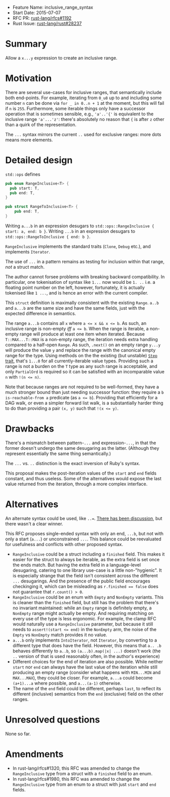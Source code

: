 - Feature Name: inclusive_range_syntax
- Start Date: 2015-07-07
- RFC PR: [rust-lang/rfcs#1192](https://github.com/rust-lang/rfcs/pull/1192)
- Rust Issue: [rust-lang/rust#28237](https://github.com/rust-lang/rust/issues/28237)

# Summary

Allow a `x...y` expression to create an inclusive range.

# Motivation

There are several use-cases for inclusive ranges, that semantically
include both end-points. For example, iterating from `0_u8` up to and
including some number `n` can be done via `for _ in 0..n + 1` at the
moment, but this will fail if `n` is `255`. Furthermore, some iterable
things only have a successor operation that is sometimes sensible,
e.g., `'a'..'{'` is equivalent to the inclusive range `'a'...'z'`:
there's absolutely no reason that `{` is after `z` other than a quirk
of the representation.

The `...` syntax mirrors the current `..` used for exclusive ranges:
more dots means more elements.

# Detailed design

`std::ops` defines

```rust
pub enum RangeInclusive<T> {
  pub start: T,
  pub end: T,
}

pub struct RangeToInclusive<T> {
    pub end: T,
}
```

Writing `a...b` in an expression desugars to
`std::ops::RangeInclusive { start: a, end: b }`. Writing `...b` in an
expression desugars to `std::ops::RangeToInclusive { end: b }`.

`RangeInclusive` implements the standard traits (`Clone`, `Debug`
etc.), and implements `Iterator`.

The use of `...` in a pattern remains as testing for inclusion
within that range, *not* a struct match.

The author cannot forsee problems with breaking backward
compatibility. In particular, one tokenisation of syntax like `1...`
now would be `1. ..` i.e. a floating point number on the left,
however, fortunately, it is actually tokenised like `1 ...`, and is
hence an error with the current compiler.

This `struct` definition is maximally consistent with the existing `Range`.
`a..b` and `a...b` are the same size and have the same fields, just with
the expected difference in semantics.

The range `a...b` contains all `x` where `a <= x && x <= b`.  As such, an
inclusive range is non-empty _iff_ `a <= b`.  When the range is iterable,
a non-empty range will produce at least one item when iterated.  Because
`T::MAX...T::MAX` is a non-empty range, the iteration needs extra handling
compared to a half-open `Range`.  As such, `.next()` on an empty range
`y...y` will produce the value `y` and replace the range with the canonical
empty range for the type.  Using methods on the the existing (but unstable)
[`Step` trait][step_trait], that's `1...0` for all currently-iterable
value types.  Providing such a range is not a burden on the `T` type as
any such range is acceptable, and only `PartialOrd` is required so
it can be satisfied with an incomparable value `n` with `!(n <= n)`.

Note that because ranges are not required to be well-formed, they have a
much stronger bound than just needing successor function: they require a
`b is-reachable-from a` predicate (as `a <= b`). Providing that efficiently
for a DAG walk, or even a simpler forward list walk, is a substantially
harder thing to do than providing a pair `(x, y)` such that `!(x <= y)`.

[step_trait]: https://github.com/rust-lang/rust/issues/27741

# Drawbacks

There's a mismatch between pattern-`...` and expression-`...`, in that
the former doesn't undergo the same desugaring as the
latter. (Although they represent essentially the same thing
semantically.)

The `...` vs. `..` distinction is the exact inversion of Ruby's syntax.

This proposal makes the post-iteration values of the `start` and `end` fields
constant, and thus useless.  Some of the alternatives would expose the
last value returned from the iteration, through a more complex interface.

# Alternatives

An alternate syntax could be used, like
`..=`. [There has been discussion][discuss], but there wasn't a clear
winner.

[discuss]: https://internals.rust-lang.org/t/vs-for-inclusive-ranges/1539

This RFC proposes single-ended syntax with only an end, `...b`, but not
with only a start (`a...`) or unconstrained `...`. This balance could be
reevaluated for usefulness and conflicts with other proposed syntax.

- `RangeInclusive` could be a struct including a `finished` field.
  This makes it easier for the struct to always be iterable, as the extra
  field is set once the ends match.  But having the extra field in a
  language-level desugaring, catering to one library use-case is a little
  non-"hygienic". It is especially strange that the field isn't consistent
  across the different `...` desugarings.  And the presence of the public
  field encourages checkinging it, which can be misleading as
  `r.finished == false` does not guarantee that `r.count() > 0`.
- `RangeInclusive` could be an enum with `Empty` and `NonEmpty` variants.
  This is cleaner than the `finished` field, but still has the problem that
  there's no invariant maintained: while an `Empty` range is definitely empty,
  a `NonEmpty` range might actually be empty.  And requiring matching on every
  use of the type is less ergonomic.  For example, the clamp RFC would
  naturally use a `RangeInclusive` parameter, but because it still needs
  to `assert!(start <= end)` in the `NonEmpty` arm, the noise of the `Empty`
  vs `NonEmpty` match provides it no value.
- `a...b` only implements `IntoIterator`, not `Iterator`, by
  converting to a different type that does have the field. However,
  this means that `a.. .b` behaves differently to `a..b`, so
  `(a...b).map(|x| ...)` doesn't work (the `..` version of that is
  used reasonably often, in the author's experience)
- Different choices for the end of iteration are also possible.  While neither
  `start` nor `end` can always have the last value of the iteration while
  still producing an empty range (consider what happens with `MIN...MIN`
  and `MAX...MAX`), they could be closer.  For example, `a...a` could become
  `(a+1)...a` where possible, and `a...(a-1)` otherwise.
- The name of the `end` field could be different, perhaps `last`, to reflect
  its different (inclusive) semantics from the `end` (exclusive) field on
  the other ranges.

# Unresolved questions

None so far.

# Amendments

* In rust-lang/rfcs#1320, this RFC was amended to change the `RangeInclusive`
  type from a struct with a `finished` field to an enum.
* In rust-lang/rfcs#1980, this RFC was amended to change the `RangeInclusive`
  type from an enum to a struct with just `start` and `end` fields.
